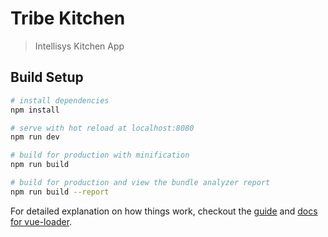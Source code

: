 # Tribe Kitchen
> Intellisys Kitchen App

## Build Setup
``` bash
# install dependencies
npm install

# serve with hot reload at localhost:8080
npm run dev

# build for production with minification
npm run build

# build for production and view the bundle analyzer report
npm run build --report
```

For detailed explanation on how things work, checkout the [guide](http://vuejs-templates.github.io/webpack/) and
[docs for vue-loader](http://vuejs.github.io/vue-loader).
